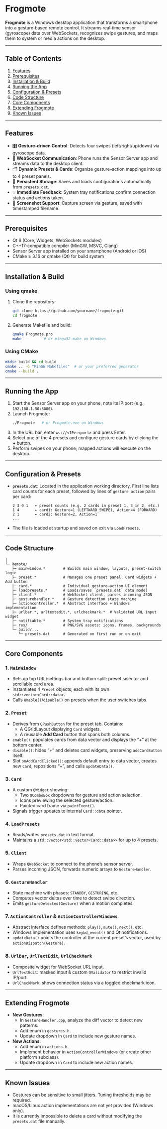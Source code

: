 # Frogmote

**Frogmote** is a Windows desktop application that transforms a smartphone into a gesture‑based remote control. It streams real‑time sensor (gyroscope) data over WebSockets, recognizes swipe gestures, and maps them to system or media actions on the desktop.

---

## Table of Contents
1. [Features](#features)
2. [Prerequisites](#prerequisites)
3. [Installation & Build](#installation--build)
4. [Running the App](#running-the-app)
5. [Configuration & Presets](#configuration--presets)
6. [Code Structure](#code-structure)
7. [Core Components](#core-components)
8. [Extending Frogmote](#extending-frogmote)
9. [Known Issues](#known-issues)

---

## Features

- 🎛️ **Gesture‑driven Control**: Detects four swipes (left/right/up/down) via gyroscope data.
- 🔌 **WebSocket Communication**: Phone runs the Sensor Server app and streams data to the desktop client.
- 🗂️ **Dynamic Presets & Cards**: Organize gesture–action mappings into up to 4 preset panels.
- 💾 **Persistent Storage**: Saves and loads configurations automatically from `presets.dat`.
- 💡 **Immediate Feedback**: System tray notifications confirm connection status and actions taken.
- 📸 **Screenshot Support**: Capture screen via gesture, saved with timestamped filename.

---

## Prerequisites

- Qt 6 (Core, Widgets, WebSockets modules)
- C++17‑compatible compiler (MinGW, MSVC, Clang)
- Sensor Server app installed on your smartphone (Android or iOS)
- CMake ≥ 3.16 or qmake (Qt) for build system

---

## Installation & Build

### Using qmake
1. Clone the repository:
    ```bash
    git clone https://github.com/yourname/frogmote.git
    cd frogmote
    ```
2. Generate Makefile and build:
    ```bash
    qmake Frogmote.pro
    make          # or mingw32-make on Windows
    ```

### Using CMake
```bash
mkdir build && cd build
cmake .. -G "MinGW Makefiles"  # or your preferred generator
cmake --build .
```

---

## Running the App
1. Start the Sensor Server app on your phone, note its IP:port (e.g., `192.168.1.50:8000`).
2. Launch Frogmote:
    ```bash
    ./Frogmote   # or Frogmote.exe on Windows
    ```
3. In the URL bar, enter `ws://<IP>:<port>` and press Enter.
4. Select one of the 4 presets and configure gesture cards by clicking the **+** button.
5. Perform swipes on your phone; mapped actions will execute on the desktop.

---

## Configuration & Presets

- **`presets.dat`**: Located in the application working directory. First line lists card counts for each preset, followed by lines of `gesture action` pairs per card:

    ```text
    2 3 0 1   ← preset counts (e.g. 2 cards in preset 1, 3 in 2, etc.)
    1 4       ← card1: Gesture=1 (LEFTWARD_SWIPE), Action=4 (FORWARD)
    2 1       ← card2: Gesture=2, Action=1
    ...
    ```
- The file is loaded at startup and saved on exit via `LoadPresets`.

---

## Code Structure
```
│
└─ Remote/
   ├─ mainwindow.*        # Builds main window, layouts, preset-switch logic
   ├─ preset.*            # Manages one preset panel: Card widgets + Add button
   ├─ card.*              # Individual gesture→action UI element
   ├─ loadpresets.*       # Loads/saves `presets.dat` data model
   ├─ client.*            # WebSocket client, parses incoming JSON
   ├─ gesturehandler.*    # Gesture detection state machine
   ├─ actioncontroller.*  # Abstract interface + Windows implementation
   ├─ urlbar.*, urltextedit.*, urlcheckmark.*  # Validated URL input widget
   ├─ notifiable.*        # System tray notifications
   ├─ res/                # PNG/SVG assets: icons, frames, backgrounds
   └─ build/...
      └─ presets.dat      # Generated on first run or on exit
```

---

## Core Components

### 1. `MainWindow`
- Sets up top URL/settings bar and bottom split: preset selector and scrollable card area.
- Instantiates 4 `Preset` objects, each with its own `std::vector<Card::data>`.
- Calls `enable()`/`disable()` on presets when the user switches tabs.

### 2. `Preset`
- Derives from `QPushButton` for the preset tab. Contains:  
  - A QGridLayout displaying `Card` widgets.  
  - A reusable **Add Card** button that spans both columns.
- `enable()`: populates cards from data vector and displays the “+” at the bottom center.
- `disable()`: hides “+” and deletes card widgets, preserving `addCardButton` itself.
- Slot `onAddCardClicked()`: appends default entry to data vector, creates new `Card`, repositions “+”, and calls `updateData()`.

### 3. `Card`
- A custom `QWidget` showing:  
  - Two `QComboBox` dropdowns for gesture and action selection.  
  - Icons previewing the selected gesture/action.  
  - Painted card frame via `paintEvent()`.
- Signals trigger updates to internal `Card::data` pointer.

### 4. `LoadPresets`
- Reads/writes `presets.dat` in text format.  
- Maintains a `std::vector<std::vector<Card::data>>` for up to 4 presets.

### 5. `Client`
- Wraps `QWebSocket` to connect to the phone’s sensor server.  
- Parses incoming JSON, forwards numeric arrays to `GestureHandler`.

### 6. `GestureHandler`
- State machine with phases: `STANDBY`, `GESTURING`, etc.  
- Computes vector deltas over time to detect swipe direction.  
- Emits `gestureDetected(Gesture)` when a motion completes.

### 7. `ActionController` & `ActionControllerWindows`
- Abstract interface defines methods: `play()`, `mute()`, `next()`, etc.
- Windows implementation uses `keybd_event()` and Qt notifications.
- `updateData()` points the controller at the current preset’s vector, used by `actionDispatch(Gesture)`.

### 8. `UrlBar`, `UrlTextEdit`, `UrlCheckMark`
- Composite widget for WebSocket URL input.  
- `UrlTextEdit`: masked input & custom `QValidator` to restrict invalid IP/port.  
- `UrlCheckMark`: shows connection status via a toggled checkmark icon.

---

## Extending Frogmote

- **New Gestures**:  
  - In `GestureHandler.cpp`, analyze the diff vector to detect new patterns.   
  - Add enum in `gestures.h`. 
  - Update dropdown in `Card` to include new gesture names.
- **New Actions**:  
  - Add enum in `actions.h`. 
  - Implement behavior in `ActionControllerWindows` (or create other platform subclass).  
  - Update dropdown in `Card` to include new action names.

---

## Known Issues

- Gestures can be sensitive to small jitters. Tuning thresholds may be required.
- macOS/Linux action implementations are not yet provided (Windows only).
- It is currently impossible to delete a card without modifying the `presets.dat` file manually.
